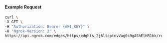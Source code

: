<!-- Code generated for API Clients. DO NOT EDIT. -->

#### Example Request

```bash
curl \
-X GET \
-H "Authorization: Bearer {API_KEY}" \
-H "Ngrok-Version: 2" \
https://api.ngrok.com/edges/https/edghts_2j6ltcptnvVag0s9gAShElHR1bk/routes/edghtsrt_2j6ltcyW81AWpjPJVL2vc4E8dtV/ip_restriction
```
